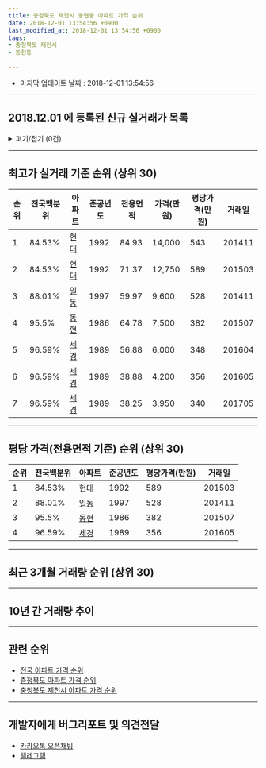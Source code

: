 ```yaml
---
title: 충청북도 제천시 동현동 아파트 가격 순위
date: 2018-12-01 13:54:56 +0900
last_modified_at: 2018-12-01 13:54:56 +0900
tags:
- 충청북도 제천시
- 동현동

---
```


* 마지막 업데이트 날짜 : 2018-12-01 13:54:56

---

## 2018.12.01 에 등록된 신규 실거래가 목록

<details>
<summary>펴기/접기 (0건)</summary>
<div markdown="1">

|아파트|전국백분위|준공년도|전용면적|가격(만원)|평당가격(만원)|거래일|
|---|---|---|---|---|---|---|
|없음|||||||


</div>
</details>

---

## 최고가 실거래 기준 순위 (상위 30)


|순위|전국백분위|아파트|준공년도|전용면적|가격(만원)|평당가격(만원)|거래일|
|---|---|---|---|---|---|---|---|
|1|84.53%|[현대](https://search.naver.com/search.naver?query=%EC%B6%A9%EC%B2%AD%EB%B6%81%EB%8F%84+%EC%A0%9C%EC%B2%9C%EC%8B%9C+%EB%8F%99%ED%98%84%EB%8F%99+%ED%98%84%EB%8C%80)|1992|84.93|14,000|543|201411|
|2|84.53%|[현대](https://search.naver.com/search.naver?query=%EC%B6%A9%EC%B2%AD%EB%B6%81%EB%8F%84+%EC%A0%9C%EC%B2%9C%EC%8B%9C+%EB%8F%99%ED%98%84%EB%8F%99+%ED%98%84%EB%8C%80)|1992|71.37|12,750|589|201503|
|3|88.01%|[일동](https://search.naver.com/search.naver?query=%EC%B6%A9%EC%B2%AD%EB%B6%81%EB%8F%84+%EC%A0%9C%EC%B2%9C%EC%8B%9C+%EB%8F%99%ED%98%84%EB%8F%99+%EC%9D%BC%EB%8F%99)|1997|59.97|9,600|528|201411|
|4|95.5%|[동현](https://search.naver.com/search.naver?query=%EC%B6%A9%EC%B2%AD%EB%B6%81%EB%8F%84+%EC%A0%9C%EC%B2%9C%EC%8B%9C+%EB%8F%99%ED%98%84%EB%8F%99+%EB%8F%99%ED%98%84)|1986|64.78|7,500|382|201507|
|5|96.59%|[세경](https://search.naver.com/search.naver?query=%EC%B6%A9%EC%B2%AD%EB%B6%81%EB%8F%84+%EC%A0%9C%EC%B2%9C%EC%8B%9C+%EB%8F%99%ED%98%84%EB%8F%99+%EC%84%B8%EA%B2%BD)|1989|56.88|6,000|348|201604|
|6|96.59%|[세경](https://search.naver.com/search.naver?query=%EC%B6%A9%EC%B2%AD%EB%B6%81%EB%8F%84+%EC%A0%9C%EC%B2%9C%EC%8B%9C+%EB%8F%99%ED%98%84%EB%8F%99+%EC%84%B8%EA%B2%BD)|1989|38.88|4,200|356|201605|
|7|96.59%|[세경](https://search.naver.com/search.naver?query=%EC%B6%A9%EC%B2%AD%EB%B6%81%EB%8F%84+%EC%A0%9C%EC%B2%9C%EC%8B%9C+%EB%8F%99%ED%98%84%EB%8F%99+%EC%84%B8%EA%B2%BD)|1989|38.25|3,950|340|201705|


---

## 평당 가격(전용면적 기준) 순위 (상위 30)


|순위|전국백분위|아파트|준공년도|평당가격(만원)|거래일|
|---|---|---|---|---|---|
|1|84.53%|[현대](https://search.naver.com/search.naver?query=%EC%B6%A9%EC%B2%AD%EB%B6%81%EB%8F%84+%EC%A0%9C%EC%B2%9C%EC%8B%9C+%EB%8F%99%ED%98%84%EB%8F%99+%ED%98%84%EB%8C%80)|1992|589|201503|
|2|88.01%|[일동](https://search.naver.com/search.naver?query=%EC%B6%A9%EC%B2%AD%EB%B6%81%EB%8F%84+%EC%A0%9C%EC%B2%9C%EC%8B%9C+%EB%8F%99%ED%98%84%EB%8F%99+%EC%9D%BC%EB%8F%99)|1997|528|201411|
|3|95.5%|[동현](https://search.naver.com/search.naver?query=%EC%B6%A9%EC%B2%AD%EB%B6%81%EB%8F%84+%EC%A0%9C%EC%B2%9C%EC%8B%9C+%EB%8F%99%ED%98%84%EB%8F%99+%EB%8F%99%ED%98%84)|1986|382|201507|
|4|96.59%|[세경](https://search.naver.com/search.naver?query=%EC%B6%A9%EC%B2%AD%EB%B6%81%EB%8F%84+%EC%A0%9C%EC%B2%9C%EC%8B%9C+%EB%8F%99%ED%98%84%EB%8F%99+%EC%84%B8%EA%B2%BD)|1989|356|201605|


---

## 최근 3개월 거래량 순위 (상위 30)


<div style="width:100%;">
    <canvas id="deal_count_ranking" height="250"></canvas>
</div>


<script>
new Chart(document.getElementById("deal_count_ranking"), {
    type: 'horizontalBar',
    data: {
        labels: ['세경', '일동', '동현', '현대'],
        datasets: [{
            label: '실거래 수',
            data: [4, 2, 2, 1],
            borderColor: "rgba(255, 0, 128, 1)",
            backgroundColor: "rgba(255, 0, 128, 0.5)",
            fill: false,
        }]
    },
    options: {
        responsive: true,
        title: {
            display: true,
            text: '최근 3개월 거래량 순위'
        },
        tooltips: {
            mode: 'index',
            intersect: false,
            callbacks: {
                title: function(tooltipItems, data) {
                    return "실거래 수:";
                },
                label: function(tooltipItem, data) {
                    return data.labels[tooltipItem.index] + ": " + tooltipItem.xLabel;
                }
            }
        },
        hover: {
            mode: 'nearest',
            intersect: true
        },
        scales: {
            xAxes: [{
                display: true,
                scaleLabel: {
                    display: true,
                    labelString: '실거래 수'
                },
                ticks: {
                    suggestedMin: 0,
                }
            }],
            yAxes: [{
                display: true,
                ticks: {
                    autoSkip: false,
                    callback: function(value, index, values) {
                        if (value.length > 15)
                            return value.substr(0, 13) + "...";
                        else
                            return value;
                    }
                },
                scaleLabel: {
                    display: false,
                }
            }]
        }
    }
});

</script>


---

## 10년 간 거래량 추이


<div style="width:100%;">
    <canvas id="deal_progress" height="250"></canvas>
</div>

<script>
new Chart(document.getElementById("deal_progress"), {
    type: 'line',
    data: {
        labels: ['200812','200901','200902','200903','200904','200905','200906','200907','200908','200909','200910','200911','200912','201001','201002','201003','201004','201005','201006','201007','201008','201009','201010','201011','201012','201101','201102','201103','201104','201105','201106','201107','201108','201109','201110','201111','201112','201201','201202','201203','201204','201205','201206','201207','201208','201209','201210','201211','201212','201301','201302','201303','201304','201305','201306','201307','201308','201309','201310','201311','201312','201401','201402','201403','201404','201405','201406','201407','201408','201409','201410','201411','201412','201501','201502','201503','201504','201505','201506','201507','201508','201509','201510','201511','201512','201601','201602','201603','201604','201605','201606','201607','201608','201609','201610','201611','201612','201701','201702','201703','201704','201705','201706','201707','201708','201709','201710','201711','201712','201801','201802','201803','201804','201805','201806','201807','201808','201809','201810','201811','201812'],
        datasets: [{
            label: '실거래 수',
            pointRadius: 1,
            data: [0, 0, 5, 1, 4, 6, 4, 2, 3, 1, 3, 2, 4, 2, 2, 6, 2, 3, 0, 4, 4, 3, 3, 8, 4, 3, 1, 5, 4, 3, 3, 6, 1, 0, 3, 3, 2, 0, 2, 3, 3, 2, 2, 3, 5, 5, 4, 4, 2, 1, 3, 1, 2, 2, 3, 1, 2, 5, 5, 4, 4, 3, 8, 1, 4, 3, 7, 3, 6, 1, 3, 8, 46, 37, 23, 7, 8, 4, 9, 6, 6, 7, 4, 3, 3, 1, 4, 1, 3, 5, 2, 3, 5, 3, 6, 1, 2, 3, 1, 4, 5, 8, 2, 4, 5, 3, 2, 4, 3, 2, 1, 4, 5, 1, 2, 1, 3, 1, 8, 1, 0],
            borderColor: "rgba(255, 201, 14, 1)",
            backgroundColor: "rgba(255, 201, 14, 0.5)",
            fill: true,
        }]
    },
    options: {
        responsive: true,
        title: {
            display: true,
            text: '10년간 거래량 추이'
        },
        tooltips: {
            mode: 'index',
            intersect: false,
        },
        hover: {
            mode: 'nearest',
            intersect: true
        },
        scales: {
            xAxes: [{
                display: true,
                scaleLabel: {
                    display: true,
                    labelString: '년/월'
                }
            }],
            yAxes: [{
                display: true,
                ticks: {
                    suggestedMin: 0,
                },
                scaleLabel: {
                    display: true,
                    labelString: '실거래 수'
                }
            }]
        }
    }
});

</script>


---

## 관련 순위

- [전국 아파트 가격 순위](https://inasie.github.io/apt-ranking/전국)
- [충청북도 아파트 가격 순위](https://inasie.github.io/apt-ranking/충청북도)
- [충청북도 제천시 아파트 가격 순위](https://inasie.github.io/apt-ranking/충청북도-제천시)


---

## 개발자에게 버그리포트 및 의견전달

- [카카오톡 오픈채팅](https://open.kakao.com/o/gLJUAP4)
- [텔레그램](https://t.me/inasie)

